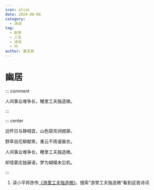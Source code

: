 ```yaml
---
icon: alias
date: 2024-08-06
category:
  - 诗词
tag:
  - 赵宋
  - 人生
  - 诗词
  - 巧
author: 葛天民
---
```


# 幽居

::: comment

人间事业难争长，睡里工夫独造微。

:::

<!-- more -->

::: center

远怀日与静相宜，山色窥帘涧撼扉。

野草自花聊献笑，重云不雨谩垂衣。

人间事业难争长，睡里工夫独造微。

却怪蒙庄独寐语，梦为蝴蝶未忘机。

:::


1. 读小平邦彦传[《游里工夫独造微》](https://www.math.sinica.edu.tw/media/pdf/d251/25105.pdf)，搜索“游里工夫独造微”看到这首诗词
